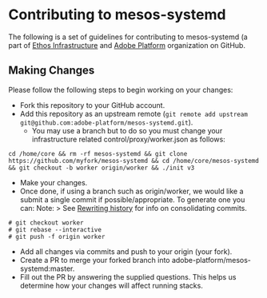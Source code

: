 # Contributing to mesos-systemd 

The following is a set of guidelines for contributing to mesos-systemd (a part of [Ethos Infrastructure](https://github.com/adobe-platform/mesos-systemd) and [Adobe Platform](https://github.com/adobe-platform) organization on GitHub.

## Making Changes

Please follow the following steps to begin working on your changes:

- Fork this repository to your GitHub account.
- Add this repository as an upstream remote (`git remote add upstream git@github.com:adobe-platform/mesos-systemd.git`).
   - You may use a branch but to do so you must change your infrastructure related control/proxy/worker.json as follows:
```
cd /home/core && rm -rf mesos-systemd && git clone https://github.com/myfork/mesos-systemd && cd /home/core/mesos-systemd && git checkout -b worker origin/worker && ./init v3
``` 

- Make your changes.
- Once done, if using a branch such as origin/worker, we would like a submit a single commit if possible/appropriate.  To generate one you can:
 Note: > See [Rewriting history](https://www.atlassian.com/git/tutorials/rewriting-history/git-rebase-i) for info on consolidating commits.

```
# git checkout worker 
# git rebase --interactive 
# git push -f origin worker
```


- Add all changes via commits and push to your origin (your fork).
- Create a PR to merge your forked branch into adobe-platform/mesos-systemd:master.
- Fill out the PR by answering the supplied questions. This helps us determine how your changes will affect running stacks.
